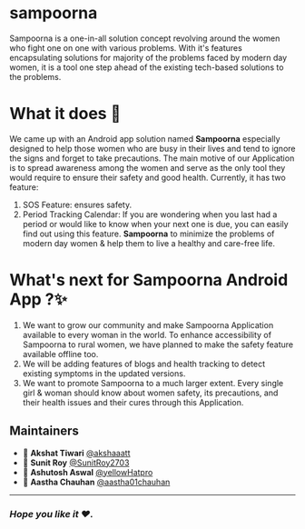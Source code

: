 # sampoorna
Sampoorna is a one-in-all solution concept revolving around the women who fight one on one with various problems. With it's features encapsulating solutions for majority of the problems faced by modern day women, it is a tool one step ahead of the existing tech-based solutions to the problems.


# What it does 🎯
We came up with an Android app solution named **Sampoorna** especially designed to help those women who are busy in their lives and tend to ignore the signs and forget to take precautions. The main motive of our Application is to spread awareness among the women and serve as the only tool they would require to ensure their safety and good health. Currently, it has two feature:
1) SOS Feature: ensures safety.
2) Period Tracking Calendar: If you are wondering when you last had a period or would like to know when your next one is due, you can easily find out using this feature. 
  **Sampoorna** to minimize the problems of modern day women & help them to live a healthy and care-free life. 

# What's next for Sampoorna Android App ?✨
1. We want to grow our community and make Sampoorna Application available to every woman in the world. To enhance accessibility of Sampoorna to rural women, we have planned to make the safety feature available offline too.
2. We will be adding features of blogs and health tracking to detect existing symptoms in the updated versions.
3. We want to promote Sampoorna to a much larger extent. Every single girl & woman should know about women safety, its precautions, and their health issues and their cures through this Application. 

## Maintainers

- 👤 **Akshat Tiwari** [@akshaaatt](https://github.com/akshaaatt)
- 👤 **Sunit Roy** [@SunitRoy2703](https://github.com/SunitRoy2703)
- 👤 **Ashutosh Aswal** [@yellowHatpro](https://github.com/yellowHatpro)
- 👤 **Aastha Chauhan** [@aastha01chauhan](https://github.com/aastha01chauhan)

---
### <i>Hope you like it ❤️.